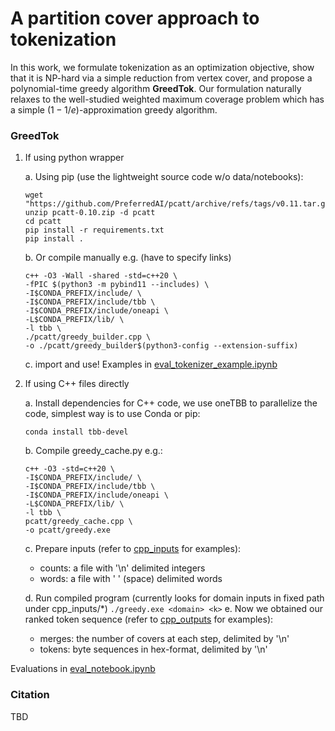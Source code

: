 # A partition cover approach to tokenization
In this work, we formulate tokenization as an optimization objective, show that it is NP-hard via a simple reduction from vertex cover, and propose a polynomial-time greedy algorithm **GreedTok**.
Our formulation naturally relaxes to the well-studied weighted maximum coverage problem which has a simple $(1 - 1/e)$-approximation greedy algorithm.

### GreedTok 
1. If using python wrapper
   
    a. Using pip (use the lightweight source code w/o data/notebooks):
      ```
      wget "https://github.com/PreferredAI/pcatt/archive/refs/tags/v0.11.tar.gz"
      unzip pcatt-0.10.zip -d pcatt
      cd pcatt
      pip install -r requirements.txt
      pip install .
      ```
    b. Or compile manually e.g. (have to specify links)
      ```
      c++ -O3 -Wall -shared -std=c++20 \
      -fPIC $(python3 -m pybind11 --includes) \
      -I$CONDA_PREFIX/include/ \
      -I$CONDA_PREFIX/include/tbb \
      -I$CONDA_PREFIX/include/oneapi \
      -L$CONDA_PREFIX/lib/ \
      -l tbb \
      ./pcatt/greedy_builder.cpp \
      -o ./pcatt/greedy_builder$(python3-config --extension-suffix) 
      ```
    c. import and use! Examples in [eval_tokenizer_example.ipynb](https://github.com/PreferredAI/aoatt/blob/main/eval_tokenizer_example.ipynb)
2. If using C++ files directly

    a. Install dependencies for C++ code, we use oneTBB to parallelize the code, simplest way is to use Conda or pip:
      ```
      conda install tbb-devel
      ```

    b. Compile greedy_cache.py e.g.:
      ```
      c++ -O3 -std=c++20 \
      -I$CONDA_PREFIX/include/ \
      -I$CONDA_PREFIX/include/tbb \
      -I$CONDA_PREFIX/include/oneapi \
      -L$CONDA_PREFIX/lib/ \
      -l tbb \
      pcatt/greedy_cache.cpp \
      -o pcatt/greedy.exe 
      ```
    c. Prepare inputs (refer to [cpp_inputs](https://github.com/PreferredAI/aoatt/blob/main/cpp_inputs) for examples):
      * counts: a file with '\n' delimited integers
      * words: a file with ' ' (space) delimited words
        
    d. Run compiled program (currently looks for domain inputs in fixed path under cpp_inputs/*)
        ```
         ./greedy.exe <domain> <k>
        ```
    e. Now we obtained our ranked token sequence (refer to [cpp_outputs](https://github.com/PreferredAI/aoatt/blob/main/cpp_outputs/) for examples):
      * merges: the number of covers at each step, delimited by '\n'
      * tokens: byte sequences in hex-format, delimited by '\n'

Evaluations in [eval_notebook.ipynb](https://github.com/PreferredAI/aoatt/blob/main/eval_notebook.ipynb)

### Citation
TBD
